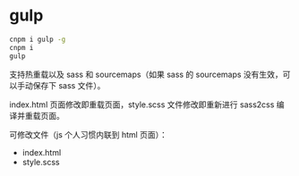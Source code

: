 # gulp

```bash
cnpm i gulp -g
cnpm i
gulp
```

支持热重载以及 sass 和 sourcemaps（如果 sass 的 sourcemaps 没有生效，可以手动保存下 sass 文件）。

index.html 页面修改即重载页面，style.scss 文件修改即重新进行 sass2css 编译并重载页面。

可修改文件（js 个人习惯内联到 html 页面）：

- index.html
- style.scss